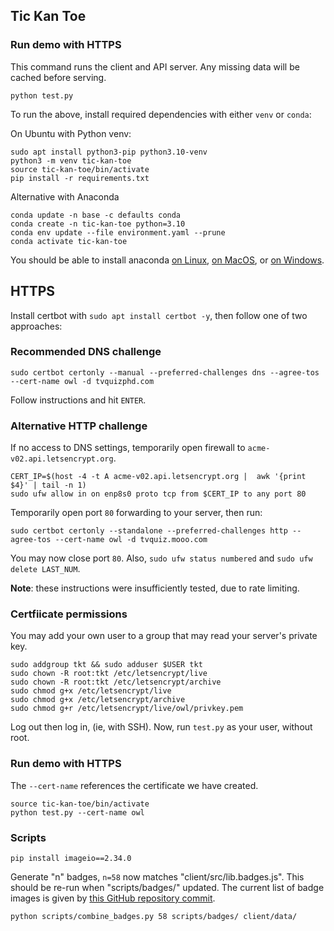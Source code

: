 ## Tic Kan Toe

### Run demo with HTTPS

This command runs the client and API server. Any missing data will be cached before serving.

```
python test.py
```

To run the above, install required dependencies with either `venv` or `conda`:

On Ubuntu with Python venv:

```
sudo apt install python3-pip python3.10-venv
python3 -m venv tic-kan-toe
source tic-kan-toe/bin/activate
pip install -r requirements.txt
```

Alternative with Anaconda

```
conda update -n base -c defaults conda
conda create -n tic-kan-toe python=3.10
conda env update --file environment.yaml --prune
conda activate tic-kan-toe 
```

You should be able to install anaconda [on Linux](https://docs.anaconda.com/anaconda/install/linux/), [on MacOS](https://docs.anaconda.com/anaconda/install/mac-os/), or [on Windows](https://docs.anaconda.com/anaconda/install/windows/).


## HTTPS

Install certbot with `sudo apt install certbot -y`, then follow one of two approaches:

### Recommended DNS challenge

```
sudo certbot certonly --manual --preferred-challenges dns --agree-tos --cert-name owl -d tvquizphd.com
```

Follow instructions and hit `ENTER`.


### Alternative HTTP challenge

If no access to DNS settings, temporarily open firewall to `acme-v02.api.letsencrypt.org`.

```
CERT_IP=$(host -4 -t A acme-v02.api.letsencrypt.org |  awk '{print $4}' | tail -n 1)
sudo ufw allow in on enp8s0 proto tcp from $CERT_IP to any port 80
```

Temporarily open port `80` forwarding to your server, then run:

```
sudo certbot certonly --standalone --preferred-challenges http --agree-tos --cert-name owl -d tvquiz.mooo.com
```

You may now close port `80`. Also, `sudo ufw status numbered` and `sudo ufw delete LAST_NUM`.

**Note**: these instructions were insufficiently tested, due to rate limiting.


### Certfiicate permissions

You may add your own user to a group that may read your server's private key.

```
sudo addgroup tkt && sudo adduser $USER tkt
sudo chown -R root:tkt /etc/letsencrypt/live
sudo chown -R root:tkt /etc/letsencrypt/archive
sudo chmod g+x /etc/letsencrypt/live
sudo chmod g+x /etc/letsencrypt/archive
sudo chmod g+r /etc/letsencrypt/live/owl/privkey.pem
```

Log out then log in, (ie, with SSH). Now, run `test.py` as your user, without root.

### Run demo with HTTPS

The `--cert-name` references the certificate we have created.

```
source tic-kan-toe/bin/activate
python test.py --cert-name owl
```

### Scripts

```
pip install imageio==2.34.0
```

Generate "n" badges, `n=58` now matches "client/src/lib.badges.js". This should be re-run when "scripts/badges/" updated. The current list of badge images is given by [this GitHub repository commit](https://github.com/PokeAPI/sprites/tree/2a6a6b66983a97a6bdc889b9e0a2a42a25e2522e/sprites/badges).

```
python scripts/combine_badges.py 58 scripts/badges/ client/data/
```
